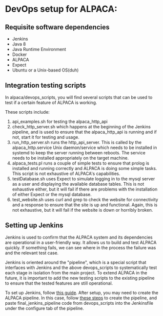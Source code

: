 # DevOps setup for ALPACA:

## Requisite software dependencies

* Jenkins
* Java 8
* Java Runtime Environment
* Docker
* ALPACA
* Expect
* Ubuntu or a Unix-based OS(duh)

## Integration testing scripts

In alpaca/devops_scripts, you will find several scripts that can be used to test if a certain feature of ALPACA is working. 

These scripts include:

1. api_examples.sh for testing the alpaca_http_api
2. check_http_server.sh which happens at the beginning of the Jenkins pipeline, and is used to ensure that the alpaca_http_api is running and if not, start it for testing and usage.
3. run_http_server.sh runs the http_api_server. This is called by the alpaca_http.service Unix daemon/service which needs to be installed in systemd to keep the server running between reboots. The service needs to be installed appropriately on the target machine.
4. alpaca_tests.pl runs a couple of simple tests to ensure that prolog is installed and running correctly and ALPACA is doing some simple tasks. This script is not exhaustive of ALPACA's capabilities.
5. testDatabase.sh uses Expect to simulate logging in to the mysql server as a user and displaying the available database tables. This is not exhaustive either, but it will fail if there are problems with the installation of either Expect or the mysql database.
6. test_website.sh uses curl and grep to check the website for connectivity and a response to ensure that the site is up and functional. Again, this is not exhaustive, but it will fail if the website is down or horribly broken.

## Setting up Jenkins

Jenkins is used to confirm that the ALPACA system and its dependencies are operational in a user-friendly way. It allows us to build and test ALPACA quickly. If something fails, we can see where in the process the failure was and the relevant test case. 

Jenkins is oriented around the "pipeline", which is a special script that interfaces with Jenkins and the above devops_scripts to systematically test each stage in isolation from the main project. To extend ALPACA in the future, it is important to add the new testing scripts to the existing pipeline to ensure that the tested features are still operational.

To set up Jenkins, follow [this guide](https://jenkins.io/doc/book/installing/). After setup, you may need to create the ALPACA pipeline. In this case, follow [these steps](https://jenkins.io/pipeline/getting-started-pipelines/#creating-a-simple-pipeline) to create the pipeline, and paste final_jenkins_pipeline code from devops_scripts into the Jenkinsfile under the configure tab of the pipeline.
